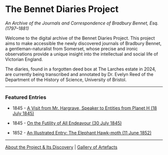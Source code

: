 # The Bennet Diaries Project

*An Archive of the Journals and Correspondence of Bradbury Bennet, Esq. (1797–1881)*

Welcome to the digital archive of the Bennet Diaries Project. This project aims to make accessible the newly discovered journals of Bradbury Bennet, a gentleman-naturalist from Somerset, whose precise and ironic observations provide a unique insight into the intellectual and social life of Victorian England.

The diaries, found in a forgotten deed box at The Larches estate in 2024, are currently being transcribed and annotated by Dr. Evelyn Reed of the Department of the History of Science, University of Bristol.

---

### Featured Entries

*   1845 - [A Visit from Mr. Hargrave, Speaker to Entities from Planet H (18 July 1845)](entries/1845-07-18.md)

*   1845 - [On the Futility of All Endeavour (30 July 1845)](entries/1845-07-30.md)

*   1852 - [An Illustrated Entry: The Elephant Hawk-moth (11 June 1852)](entries/1852-06-11.md)

---

[About the Project & Its Discovery](about.md) | [Gallery of Artefacts](gallery.md)
